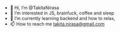 - 👋 Hi, I’m @TakitaNirasa
- 👀 I’m interested in JS, brainfuck, coffee and sleep
- 🌱 I’m currently learning backend and how to relax,
- 📫 How to reach me takita.nirasa@gmail.com
